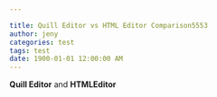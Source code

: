 ```yaml
---

title: Quill Editor vs HTML Editor Comparison5553
author: jeny
categories: test
tags: test
date: 1900-01-01 12:00:00 AM
---
```



<p><strong>Quill Editor</strong> and <strong>HTMLEditor </strong></p>